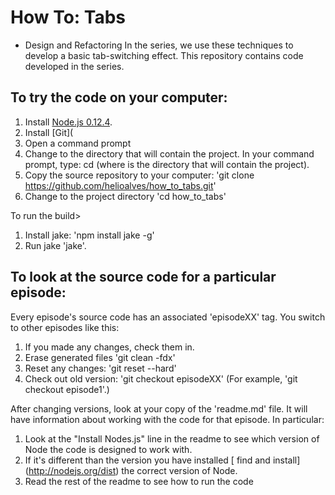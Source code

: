 How To: Tabs
============

* Design and Refactoring
In the series, we use these techniques to develop a basic tab-switching effect. This repository contains code developed in the series.

To try the code on your computer:
---------------------------------

1. Install [Node.js 0.12.4](http://nodejs.org/dist/v0.12.4/).
2. Install [Git](
3. Open a command prompt
4. Change to the directory that will contain the project. In your command prompt, type: cd <directory> (where <directory> is the directory that will contain the project).
5. Copy the source repository to your computer: 'git clone https://github.com/helioalves/how_to_tabs.git'
6. Change to the project directory 'cd how_to_tabs'

To run the build>

1. Install jake: 'npm install jake -g'
2. Run jake 'jake'.

To look at the source code for a particular episode:
----------------------------------------------------

Every episode's source code has an associated 'episodeXX' tag. You switch to other episodes like this:

1. If you made any changes, check them in.
2. Erase generated files 'git clean -fdx'
3. Reset any changes: 'git reset --hard'
4. Check out old version: 'git checkout episodeXX' (For example, 'git checkout episode1'.)

After changing versions, look at your copy of the 'readme.md' file. It will have information about working with the code for that episode. In particular:

1. Look at the "Install Nodes.js" line in the readme to see which version of Node the code is designed to work with.
2. If it's different than the version you have installed [ find and install] (http://nodejs.org/dist) the correct version of Node.
3. Read the rest of the readme to see how to run the code

